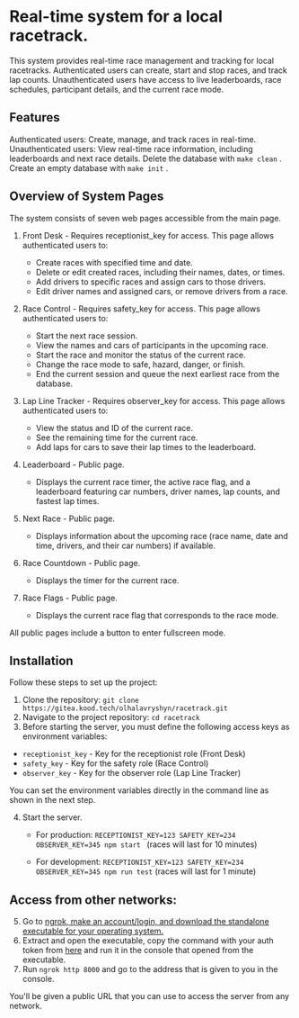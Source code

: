 # Real-time system for a local racetrack.

This system provides real-time race management and tracking for local racetracks. Authenticated users can create, start and stop races, and track lap counts. 
Unauthenticated users have access to live leaderboards, race schedules, participant details, and the current race mode.

## Features
Authenticated users: Create, manage, and track races in real-time.
Unauthenticated users: View real-time race information, including leaderboards and next race details.
Delete the database with ```make clean``` .
Create an empty database with ```make init``` .

## Overview of System Pages

The system consists of seven web pages accessible from the main page.

1. Front Desk - Requires receptionist_key for access. This page allows authenticated users to:

    * Create races with specified time and date.
    * Delete or edit created races, including their names, dates, or times.
    * Add drivers to specific races and assign cars to those drivers.
    * Edit driver names and assigned cars, or remove drivers from a race.

2. Race Control - Requires safety_key for access. This page allows authenticated users to:

    * Start the next race session.
    * View the names and cars of participants in the upcoming race.
    * Start the race and monitor the status of the current race.
    * Change the race mode to safe, hazard, danger, or finish.
    * End the current session and queue the next earliest race from the database.

3. Lap Line Tracker - Requires observer_key for access. This page allows authenticated users to:

    * View the status and ID of the current race.
    * See the remaining time for the current race.
    * Add laps for cars to save their lap times to the leaderboard.

4. Leaderboard - Public page. 
    * Displays the current race timer, the active race flag, and a leaderboard featuring car numbers, driver names, lap counts, and fastest lap times.

5. Next Race - Public page. 
    * Displays information about the upcoming race (race name, date and time, drivers, and their car numbers) if available.

6. Race Countdown - Public page. 
    * Displays the timer for the current race.

7. Race Flags - Public page. 
    * Displays the current race flag that corresponds to the race mode.

All public pages include a button to enter fullscreen mode.

## Installation

Follow these steps to set up the project:

1. Clone the repository: ```git clone https://gitea.kood.tech/olhalavryshyn/racetrack.git```
2. Navigate to the project repository: ```cd racetrack``` 
3. Before starting the server, you must define the following access keys as environment variables:

- `receptionist_key` - Key for the receptionist role (Front Desk)
- `safety_key` - Key for the safety role (Race Control)
- `observer_key` - Key for the observer role (Lap Line Tracker)

You can set the environment variables directly in the command line as shown in the next step.

4. Start the server. 

    * For production: ```RECEPTIONIST_KEY=123 SAFETY_KEY=234 OBSERVER_KEY=345 npm start ``` (races will last for 10 minutes)

    * For development: ```RECEPTIONIST_KEY=123 SAFETY_KEY=234 OBSERVER_KEY=345 npm run test``` (races will last for 1 minute)

## Access from other networks:

5. Go to [ngrok, make an account/login, and download the standalone executable for your operating system.](https://dashboard.ngrok.com/get-started/setup/windows) 
6. Extract and open the executable, copy the command with your auth token from [here](https://dashboard.ngrok.com/get-started/your-authtoken) and run it in the console that opened from the executable.
7. Run ```ngrok http 8000``` and go to the address that is given to you in the console.

You'll be given a public URL that you can use to access the server from any network.